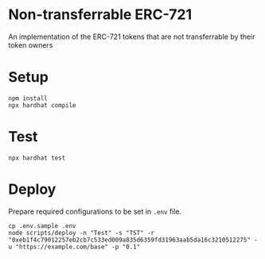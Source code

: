 # Non-transferrable ERC-721

An implementation of the ERC-721 tokens that are not transferrable by their token owners

# Setup

```shell
npm install
npx hardhat compile
```

# Test

```shell
npx hardhat test
```

# Deploy

Prepare required configurations to be set in `.env` file.

```shell
cp .env.sample .env
node scripts/deploy -n "Test" -s "TST" -r "0xeb1f4c79012257eb2cb7c533ed009a835d6359fd31963aab5da16c3210512275" -u "https://example.com/base" -p "0.1"
```
